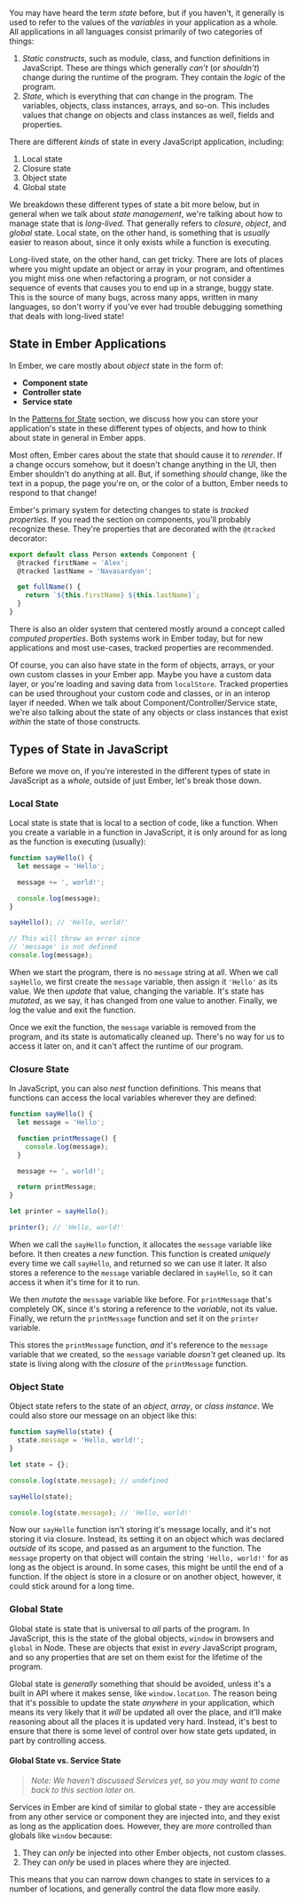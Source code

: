 You may have heard the term _state_ before, but if you haven't, it generally is
used to refer to the values of the _variables_ in your application as a whole.
All applications in all languages consist primarily of two categories of things:

1. _Static constructs_, such as module, class, and function definitions in
   JavaScript. These are things which generally _can't_ (or _shouldn't_) change
   during the runtime of the program. They contain the _logic_ of the program.
2. _State_, which is everything that _can_ change in the program. The variables,
   objects, class instances, arrays, and so-on. This includes values that change
   _on_ objects and class instances as well, fields and properties.

There are different _kinds_ of state in every JavaScript application, including:

1. Local state
2. Closure state
3. Object state
4. Global state

We breakdown these different types of state a bit more below, but in general
when we talk about _state management_, we're talking about how to manage state
that is _long-lived_. That generally refers to _closure_, _object_, and _global_
state. Local state, on the other hand, is something that is _usually_ easier to
reason about, since it only exists while a function is executing.

Long-lived state, on the other hand, can get tricky. There are lots of places
where you might update an object or array in your program, and oftentimes you
might miss one when refactoring a program, or not consider a sequence of events
that causes you to end up in a strange, buggy state. This is the source of many
bugs, across many apps, written in many languages, so don't worry if you've ever
had trouble debugging something that deals with long-lived state!

## State in Ember Applications

In Ember, we care mostly about _object_ state in the form of:

- **Component state**
- **Controller state**
- **Service state**

In the [Patterns for State](./patterns-for-state) section, we discuss how you can store your
application's state in these different types of objects, and how to think about
state in general in Ember apps.

Most often, Ember cares about the state that should cause it to _rerender_. If a
change occurs somehow, but it doesn't change anything in the UI, then Ember
shouldn't do anything at all. But, if something _should_ change, like the text
in a popup, the page you're on, or the color of a button, Ember needs to respond
to that change!

Ember's primary system for detecting changes to state is _tracked properties_.
If you read the section on components, you'll probably recognize these.
They're properties that are decorated with the `@tracked` decorator:

```js
export default class Person extends Component {
  @tracked firstName = 'Alex';
  @tracked lastName = 'Navasardyan';

  get fullName() {
    return `${this.firstName} ${this.lastName}`;
  }
}
```

There is also an older system that centered mostly around a concept called
_computed properties_. Both systems work in Ember today, but for new
applications and most use-cases, tracked properties are recommended.

Of course, you can also have state in the form of objects, arrays, or your own
custom classes in your Ember app. Maybe you have a custom data layer, or you're
loading and saving data from `localStore`. Tracked properties can be used
throughout your custom code and classes, or in an interop layer if needed. When
we talk about Component/Controller/Service state, we're also talking about the
state of any objects or class instances that exist _within_ the state of those
constructs.

## Types of State in JavaScript

Before we move on, if you're interested in the different types of state in
JavaScript as a _whole_, outside of just Ember, let's break those down.

### Local State

Local state is state that is local to a section of code, like a function. When
you create a variable in a function in JavaScript, it is only around for as long
as the function is executing (usually):

```js
function sayHello() {
  let message = 'Hello';

  message += ', world!';

  console.log(message);
}

sayHello(); // 'Hello, world!'

// This will throw an error since
// 'message' is not defined
console.log(message);
```

When we start the program, there is no `message` string at all. When we call
`sayHello`, we first create the `message` variable, then assign it `'Hello'` as
its value. We then _update_ that value, changing the variable. It's state has
_mutated_, as we say, it has changed from one value to another. Finally, we log
the value and exit the function.

Once we exit the function, the `message` variable is removed from the program,
and its state is automatically cleaned up. There's no way for us to access it
later on, and it can't affect the runtime of our program.

### Closure State

In JavaScript, you can also _nest_ function definitions. This means that
functions can access the local variables wherever they are defined:

```js
function sayHello() {
  let message = 'Hello';

  function printMessage() {
    console.log(message);
  }

  message += ', world!';

  return printMessage;
}

let printer = sayHello();

printer(); // 'Hello, world!'
```

When we call the `sayHello` function, it allocates the `message` variable like
before. It then creates a _new_ function. This function is created _uniquely_
every time we call `sayHello`, and returned so we can use it later. It also
stores a reference to the `message` variable declared in `sayHello`, so it can
access it when it's time for it to run.

We then _mutate_ the `message` variable like before. For `printMessage` that's
completely OK, since it's storing a reference to the _variable_, not its value.
Finally, we return the `printMessage` function and set it on the `printer`
variable.

This stores the `printMessage` function, _and_ it's reference to the `message`
variable that we created, so the `message` variable _doesn't_ get cleaned up.
Its state is living along with the _closure_ of the `printMessage` function.

### Object State

Object state refers to the state of an _object_, _array_, or _class instance_.
We could also store our message on an object like this:

```js
function sayHello(state) {
  state.message = 'Hello, world!';
}

let state = {};

console.log(state.message); // undefined

sayHello(state);

console.log(state.message); // 'Hello, world!'
```

Now our `sayHello` function isn't storing it's message locally, and it's not
storing it via closure. Instead, its setting it on an object which was declared
_outside_ of its scope, and passed as an argument to the function. The `message`
property on that object will contain the string `'Hello, world!'` for as long
as the object is around. In some cases, this might be until the end of a
function. If the object is store in a closure or on another object, however, it
could stick around for a long time.

### Global State

Global state is state that is universal to _all_ parts of the program. In
JavaScript, this is the state of the global objects, `window` in browsers and
`global` in Node. These are objects that exist in _every_ JavaScript program,
and so any properties that are set on them exist for the lifetime of the
program.

Global state is _generally_ something that should be avoided, unless it's a
built in API where it makes sense, like `window.location`. The reason being that
it's possible to update the state _anywhere_ in your application, which means
its very likely that it _will_ be updated all over the place, and it'll make
reasoning about all the places it is updated very hard. Instead, it's best to
ensure that there is some level of control over how state gets updated, in part
by controlling access.

#### Global State vs. Service State

> _Note: We haven't discussed Services yet, so you may want to come back to this
> section later on._

Services in Ember are kind of similar to global state - they are accessible from
any other service or component they are injected into, and they exist as long as
the application does. However, they are _more_ controlled than globals like
`window` because:

1. They can _only_ be injected into other Ember objects, not custom classes.
2. They can _only_ be used in places where they are injected.

This means that you can narrow down changes to state in services to a number of
locations, and generally control the data flow more easily.
